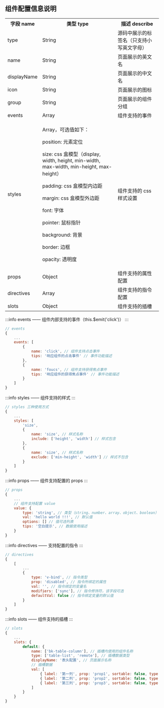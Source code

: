 ## 组件配置信息说明

<table class="table">
    <tr>
        <th>字段 name</th>
        <th>类型 type</th>
        <th>描述 describe</th>
    </tr>
    <tr>
        <td>type</td>
        <td>String</td>
        <td>源码中展示的标签名（只支持小写英文字母）</td>
    </tr>
    <tr>
        <td>name</td>
        <td>String</td>
        <td>页面展示的英文名</td>
    </tr>
    <tr>
        <td>displayName</td>
        <td>String</td>
        <td>页面展示的中文名</td>
    </tr>
    <tr>
        <td>icon</td>
        <td>String</td>
        <td>页面展示的图标</td>
    </tr>
    <tr>
        <td>group</td>
        <td>String</td>
        <td>页面展示的组件分组</td>
    </tr>
    <tr>
        <td>events</td>
        <td>Array</td>
        <td>组件支持的事件</td>
    </tr>
    <tr>
        <td>styles</td>
        <td>
            <p>Array，可选值如下：</p>
            <p>position: 元素定位</p>
            <p>size: css 盒模型（display, width, height, min-width, max-width, min-height, max-height）</p>
            <p>padding: css 盒模型内边距</p>
            <p>margin: css 盒模型外边距</p>
            <p>font: 字体</p>
            <p>pointer: 鼠标指针</p>
            <p>background: 背景</p>
            <p>border: 边框</p>
            <p>opacity: 透明度</p>
        </td>
        <td>组件支持的 css 样式设置</td>
    </tr>
    <tr>
        <td>props</td>
        <td>Object</td>
        <td>组件支持的属性配置</td>
    </tr>
    <tr>
        <td>directives</td>
        <td>Array</td>
        <td>组件支持的指令配置</td>
    </tr>
    <tr>
        <td>slots</td>
        <td>Object</td>
        <td>组件支持的插槽</td>
    </tr>
</table>

:::info
events —— 组件内部支持的事件（this.$emit('click')）
:::

```js
// events
{
    ...
    events: [
        {
            name: 'click', // 组件支持点击事件
            tips: '响应组件的点击事件' // 事件功能描述
        },
        {
            name: 'foucs', // 组件支持获得焦点事件
            tips: '响应组件的获得焦点事件' // 事件功能描述
        }
    ]
}
```

:::info
styles —— 组件支持的样式
:::

```js
// styles 三种使用方式
{
    ...
    styles: [
        'size',
        {
            name: 'size', // 样式名称
            include: ['height', 'width'] // 样式包含
        },
        {
            name: 'size', // 样式名称
            exclude: ['min-height', 'width'] // 样式不包含
        }
    ]
}
```

:::info
props —— 组件支持配置的 props
:::

```js
// props
{
    ...
    // 组件支持配置 value
    value: {
        type: 'string', // 类型（string、number、array、object、boolean）
        val: 'hello world !!!', // 默认值
        options: [] // 值可选列表
        tips: '空白提示', // 数据使用描述
    }
}
```

:::info
directives —— 支持配置的指令
:::

```js
// directives
{
    [
        ...
        {
            type: 'v-bind', // 指令类型
            prop: 'disabled', // 指令所绑定的属性
            val: '', // 指令绑定的变量名
            modifiers: ['sync'], // 指令修饰符，该字段可选
            defaultVal: false // 指令绑定变量的默认值
        }
    ]
}
```

:::info
slots —— 组件支持的插槽
:::

```js
// slots
{
    ...
    slots: {
        default: {
            name: ['bk-table-column'], // 插槽内使用的组件名称
            type: ['table-list', 'remote'], // 插槽数据类型
            displayName: '表头配置', // 页面展示名称
            // 插槽数据
            val: [
                { label: '第一列', prop: 'prop1', sortable: false, type: '' },
                { label: '第二列', prop: 'prop2', sortable: false, type: '' },
                { label: '第三列', prop: 'prop3', sortable: false, type: '' }
            ]
        }
    }
}
```